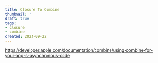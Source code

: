 ```yaml
---
title: Closure To Combine
thumbnail: ''
draft: true
tags:
- closure
- combine
created: 2023-09-22
---
```


https://developer.apple.com/documentation/combine/using-combine-for-your-app-s-asynchronous-code
